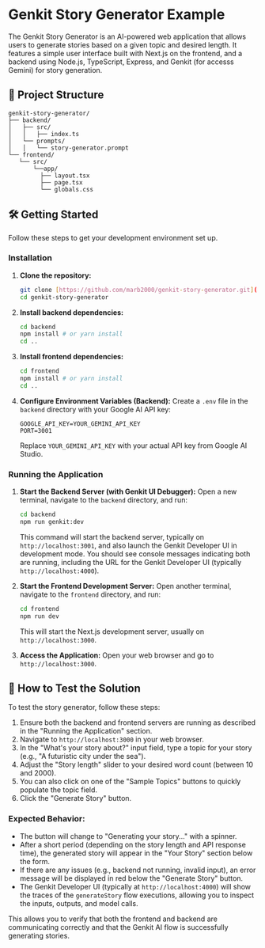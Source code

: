 # Genkit Story Generator Example

The Genkit Story Generator is an AI-powered web application that allows users to generate  stories based on a given topic and desired length. It features a simple  user interface built with Next.js on the frontend, and a backend using Node.js, TypeScript, Express, and Genkit (for accesss Gemini) for story generation.

## 📁 Project Structure
```
genkit-story-generator/
├── backend/
│   ├── src/
│   │   ├── index.ts
│   └── prompts/
│   │   └── story-generator.prompt
└── frontend/
   └── src/
       └──app/
         ├── layout.tsx
         ├── page.tsx
         └── globals.css
```
## 🛠️ Getting Started

Follow these steps to get your development environment set up.

### Installation

1.  **Clone the repository:**
    ```bash
    git clone [https://github.com/marb2000/genkit-story-generator.git](https://github.com/marb2000/genkit-story-generator.git)
    cd genkit-story-generator
    ```

2.  **Install backend dependencies:**
    ```bash
    cd backend
    npm install # or yarn install
    cd ..
    ```

3.  **Install frontend dependencies:**
    ```bash
    cd frontend
    npm install # or yarn install
    cd ..
    ```

4.  **Configure Environment Variables (Backend):**
    Create a `.env` file in the `backend` directory with your Google AI API key:
    ```
    GOOGLE_API_KEY=YOUR_GEMINI_API_KEY
    PORT=3001
    ```
    Replace `YOUR_GEMINI_API_KEY` with your actual API key from Google AI Studio.

### Running the Application

1.  **Start the Backend Server (with Genkit UI Debugger):**
    Open a new terminal, navigate to the `backend` directory, and run:
    ```bash
    cd backend
    npm run genkit:dev
    ```
    This command will start the backend server, typically on `http://localhost:3001`, and also launch the Genkit Developer UI in development mode. You should see console messages indicating both are running, including the URL for the Genkit Developer UI (typically `http://localhost:4000`).

2.  **Start the Frontend Development Server:**
    Open another terminal, navigate to the `frontend` directory, and run:
    ```bash
    cd frontend
    npm run dev
    ```
    This will start the Next.js development server, usually on `http://localhost:3000`.

3.  **Access the Application:**
    Open your web browser and go to `http://localhost:3000`.

## 🧪 How to Test the Solution

To test the story generator, follow these steps:

1.  Ensure both the backend and frontend servers are running as described in the "Running the Application" section.
2.  Navigate to `http://localhost:3000` in your web browser.
3.  In the "What's your story about?" input field, type a topic for your story (e.g., "A futuristic city under the sea").
4.  Adjust the "Story length" slider to your desired word count (between 10 and 2000).
5.  You can also click on one of the "Sample Topics" buttons to quickly populate the topic field.
6.  Click the "Generate Story" button.

### Expected Behavior:

* The button will change to "Generating your story..." with a spinner.
* After a short period (depending on the story length and API response time), the generated story will appear in the "Your Story" section below the form.
* If there are any issues (e.g., backend not running, invalid input), an error message will be displayed in red below the "Generate Story" button.
* The Genkit Developer UI (typically at `http://localhost:4000`) will show the traces of the `generateStory` flow executions, allowing you to inspect the inputs, outputs, and model calls.

This allows you to verify that both the frontend and backend are communicating correctly and that the Genkit AI flow is successfully generating stories.

